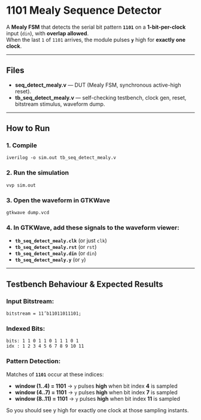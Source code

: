 # 1101 Mealy Sequence Detector

A **Mealy FSM** that detects the serial bit pattern **`1101`** on a **1-bit-per-clock** input (`din`), with **overlap allowed**.  
When the last `1` of `1101` arrives, the module pulses **`y`** high for **exactly one clock**.

---

## Files

- **seq_detect_mealy.v** — DUT (Mealy FSM, synchronous active-high reset).
- **tb_seq_detect_mealy.v** — self-checking testbench, clock gen, reset, bitstream stimulus, waveform dump.

---

## How to Run

### 1. Compile

    iverilog -o sim.out tb_seq_detect_mealy.v


### 2. Run the simulation 
    vvp sim.out


### 3. Open the waveform in GTKWave
    gtkwave dump.vcd


### 4. In GTKWave, add these signals to the waveform viewer:
- **`tb_seq_detect_mealy.clk`** (or just `clk`)
- **`tb_seq_detect_mealy.rst`** (or `rst`)
- **`tb_seq_detect_mealy.din`** (or `din`)
- **`tb_seq_detect_mealy.y`** (or `y`)

---

## Testbench Behaviour & Expected Results

### Input Bitstream:
    bitstream = 11’b11011011101;


### Indexed Bits:
    bits: 1 1 0 1 1 0 1 1 1 0 1
    idx : 1 2 3 4 5 6 7 8 9 10 11


### Pattern Detection:
Matches of **`1101`** occur at these indices:

- **window (1..4) = 1101** → `y` pulses **high** when bit index **4** is sampled  
- **window (4..7) = 1101** → `y` pulses **high** when bit index **7** is sampled  
- **window (8..11) = 1101** → `y` pulses **high** when bit index **11** is sampled  

So you should see y high for exactly one clock at those sampling instants.


